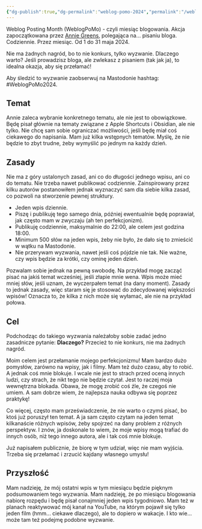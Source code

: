 ```yaml
---
{"dg-publish":true,"dg-permalink":"weblog-pomo-2024","permalink":"/weblog-pomo-2024/","tags":["WeblogPoMo2024"],"updated":"2024-05-01"}
---
```



Weblog Posting Month (WeblogPoMo) - czyli miesiąc blogowania. Akcja zapoczątkowana przez [Annie Greens](https://weblog.anniegreens.lol/weblog-posting-month-2024), polegająca na... pisaniu bloga. Codziennie. Przez miesiąc. Od 1 do 31 maja 2024.

Nie ma żadnych nagród, bo to nie konkurs, tylko wyzwanie. Dlaczego warto? Jeśli prowadzisz bloga, ale zwlekasz z pisaniem (tak jak ja), to idealna okazja, aby się przełamać!

Aby śledzić to wyzwanie zaobserwuj na Mastodonie hashtag: #WeblogPoMo2024.

## Temat

Annie zaleca wybranie konkretnego tematu, ale nie jest to obowiązkowe. Będę pisał głównie na tematy związane z Apple Shortcuts i Obsidian, ale nie tylko. Nie chcę sam sobie ograniczać możliwości, jeśli będę miał coś ciekawego do napisania. Mam już kilka wstępnych tematów. Myślę, że nie będzie to zbyt trudne, żeby wymyślić po jednym na każdy dzień.

## Zasady

Nie ma z góry ustalonych zasad, ani co do długości jednego wpisu, ani co do tematu. Nie trzeba nawet publikować codziennie. Zainspirowany przez kilku autorów postanowiłem jednak wyznaczyć sam dla siebie kilka zasad, co pozwoli na stworzenie pewnej struktury.

- Jeden wpis dziennie.
- Piszę i publikuję tego samego dnia, później ewentualnie będę poprawiał, jak często mam w zwyczaju (ah ten perfekcjonizm).
- Publikuję codziennie, maksymalnie do 22:00, ale celem jest godzina 18:00.
- Minimum 500 słów na jeden wpis, żeby nie było, że dało się to zmieścić w wątku na Mastodonie.
- Nie przerywam wyzwania, nawet jeśli coś pójdzie nie tak. Nie ważne, czy wpis będzie za krótki, czy ominę jeden dzień.

Pozwalam sobie jednak na pewną swobodę. Na przykład mogę zacząć pisać na jakiś temat wcześniej, jeśli złapie mnie wena. Wpis może mieć mniej słów, jeśli uznam, że wyczerpałem temat (na dany moment). Zasady to jednak zasady, więc staram się je stosować do zdecydowanej większości wpisów! Oznacza to, że kilka z nich może się wyłamać, ale nie na przykład połowa.

## Cel

Podchodząc do takiego wyzwania należałoby sobie zadać jedno zasadnicze pytanie: **Dlaczego?** Przecież to nie konkurs, nie ma żadnych nagród.

Moim celem jest przełamanie mojego perfekcjonizmu! Mam bardzo dużo pomysłów, zarówno na wpisy, jak i filmy. Mam też dużo czasu, aby to robić. A jednak coś mnie blokuje. I wcale nie jest to strach przed oceną innych ludzi, czy strach, że nikt tego nie będzie czytał. Jest to raczej moja wewnętrzna blokada. Obawa, że mogę zrobić coś źle, że czegoś nie umiem. A sam dobrze wiem, że najlepsza nauka odbywa się poprzez praktykę!

Co więcej, często mam przeświadczenie, że nie warto o czymś pisać, bo ktoś już poruszył ten temat. A ja sam często czytam na jeden temat kilkanaście różnych wpisów, żeby spojrzeć na dany problem z różnych perspektyw. I znów, ja doskonale to wiem, że moje wpisy mogą trafiać do innych osób, niż tego innego autora, ale i tak coś mnie blokuje.

Już napisałem publicznie, że biorę w tym udział, więc nie mam wyjścia. Trzeba się przełamać i zrzucić kajdany własnego umysłu!

## Przyszłość

Mam nadzieję, że mój ostatni wpis w tym miesiącu będzie pięknym podsumowaniem tego wyzwania. Mam nadzieję, że po miesiącu blogowania nabiorę rozpędu i będę pisał conajmniej jeden wpis tygodniowo. Mam też w planach reaktywować mój kanał na YouTube, na którym pojawił się tylko jeden film (hmm... ciekawe dlaczego), ale to dopiero w wakacje. I kto wie... może tam też podejmę podobne wyzwanie.
